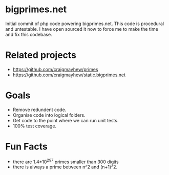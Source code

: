 bigprimes.net
======

Initial commit of php code powering bigprimes.net. This code is procedural and untestable. I have open sourced it now to force me to make the time and fix this codebase.

Related projects
===

- https://github.com/craigmayhew/primes
- https://github.com/craigmayhew/static.bigprimes.net

Goals
===

- Remove redundent code.
- Organise code into logical folders.
- Get code to the point where we can run unit tests.
- 100% test coverage.

Fun Facts
===

- there are 1.4\*10<sup>297</sup> primes smaller than 300 digits
- there is always a prime between n^2 and (n+1)^2.
